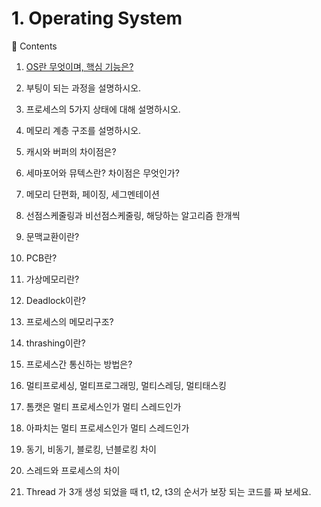 # 1. Operating System

📖 Contents

1. [OS란 무엇이며, 핵심 기능은?](https://github.com/inflearn-cs-study/cs/tree/main/Operating%20System/OS_01)
2. 부팅이 되는 과정을 설명하시오.
3. 프로세스의 5가지 상태에 대해 설명하시오.
4. 메모리 계층 구조를 설명하시오.
5. 캐시와 버퍼의 차이점은?
6. 세마포어와 뮤텍스란? 차이점은 무엇인가?
7. 메모리 단편화, 페이징, 세그멘테이션
8. 선점스케줄링과 비선점스케줄링, 해당하는 알고리즘 한개씩
9. 문맥교환이란?
10. PCB란?

11. 가상메모리란?

12. Deadlock이란?

13. 프로세스의 메모리구조?

14. thrashing이란?

15. 프로세스간 통신하는 방법은?

16. 멀티프로세싱, 멀티프로그래밍, 멀티스레딩, 멀티태스킹

17. 톰캣은 멀티 프로세스인가 멀티 스레드인가

18. 아파치는 멀티 프로세스인가 멀티 스레드인가

19. 동기, 비동기, 블로킹, 넌블로킹 차이

20. 스레드와 프로세스의 차이

21. Thread 가 3개 생성 되었을 때 t1, t2, t3의 순서가 보장 되는 코드를 짜 보세요.


